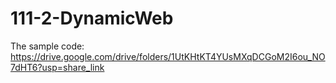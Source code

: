 # 111-2-DynamicWeb

The sample code: https://drive.google.com/drive/folders/1UtKHtKT4YUsMXqDCGoM2I6ou_NO7dHT6?usp=share_link
